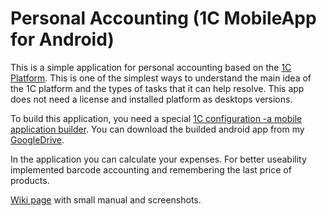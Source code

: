 # Personal Accounting (1C MobileApp for Android)

This is a simple application for personal accounting based on the [1C Platform](https://1c-dn.com/1c_enterprise/what_is_1c_enterprise/).
This is one of the simplest ways to understand the main idea of the 1C platform and the types of tasks that it can help resolve. This app does not need a license and installed platform as desktops versions.

To build this application, you need a special [1C configuration -a mobile application builder](https://1c-dn.com/library/tutorials/mobile_application_installing_and_setting_up_mobile_application_builder/).
You can download the builded android app from my [GoogleDrive](https://drive.google.com/file/d/1fvXWjXIfEXLuwzDX95dN1gmKZIVtT5uc/view?usp=sharing).

In the application you can calculate your expenses. For better useability implemented barcode accounting  and remembering the last price of products.

[Wiki page](https://github.com/DmitriyBuranov/Simple-Accounting-1C-App/wiki/Personal-accounting-app) with small manual and screenshots.

